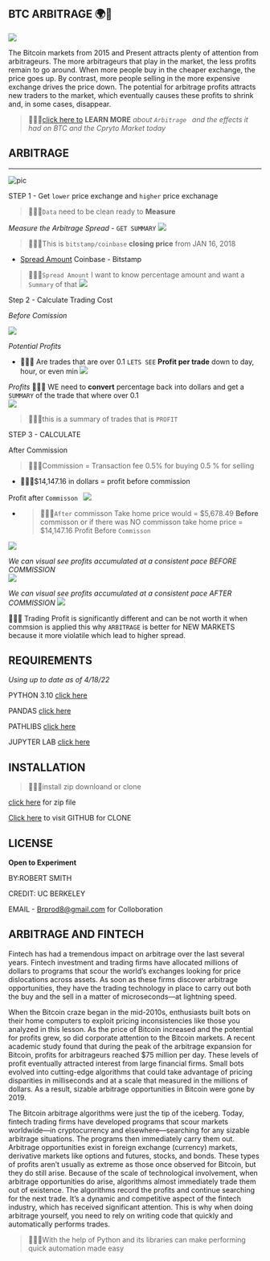 ## BTC ARBITRAGE  🌍🏁
 ![](pics/d83466c6da8813f4af0c842fa64d9b32.jpg)

The Bitcoin markets from 2015 and Present attracts plenty of attention from arbitrageurs. The more arbitrageurs that play in the market, the less profits remain to go around. When more people buy in the cheaper exchange, the price goes up. By contrast, more people selling in the more expensive exchange drives the price down. The potential for arbitrage profits attracts new traders to the market, which eventually causes these profits to shrink and, in some cases, disappear.

>👨🏿‍⚖️[click here  to](https://captainaltcoin.com/bitcoin-arbitrage/)  **LEARN MORE** *about   `Arbitrage ` and the effects it had on BTC and the Cpryto Market today*

## ARBITRAGE 
---
![pic](pics/overlay.png)

STEP 1 - Get  `lower` price exchange and `higher` price exchanage 

>👨🏿‍⚖️`Data` need to be clean ready to **Measure**

*Measure the Arbitrage Spread* - `GET SUMMARY`
    ![](pics/spread.png)

>👨🏿‍⚖️This is  `bitstamp/coinbase` **closing price**  from JAN 16, 2018 
  
  * [Spread Amount](https://www.investopedia.com/terms/s/spread.asp#:~:text=In%20finance%2C%20a%20spread%20refers%20to%20the%20difference,%28from%20sellers%29%20prices%20of%20a%20security%20or%20asset) Coinbase - Bitstamp    
  >👨🏿‍⚖️`Spread Amount` I want to know percentage amount and want a  `Summary` of that
    ![](pics/spreadsummary.png)

Step 2 - Calculate Trading Cost

*Before Comission*
 
![](pics/proftper.png)

*Potential Profits*
   
   * 👨🏿‍⚖️ Are trades that are over  0.1
`LETS SEE` **Profit per trade** down to day, hour, or even min 
   ![](pics/minsectrade.png)

   *Profits*
  👨🏿‍⚖️ WE need to **convert** percentage back into dollars and get a `SUMMARY` of the trade that where over 0.1  
  ![](pics/backtodollar.png)
 
 >👨🏿‍⚖️this is a summary of  trades that is `PROFIT`

STEP 3 - CALCULATE 
  
 After Commission
 
 >👨🏿‍⚖️Commission = Transaction fee 0.5% for buying 0.5 % for selling 
   *  👨🏿‍⚖️$14,147.16 in dollars = profit before commission

   Profit after `Commisson `
   ![](pics/profitbefore.png)
   * >👨🏿‍⚖️`After` commisson Take home price would = $5,678.49 **Before** commisson or if there was NO commisson take home price = $14,147.16 
  Profit Before `Commisson `
  
   ![](pics/profitafter.png)
  
  *We can visual see profits accumulated at a consistent pace BEFORE COMMISSION*  
  ![](pics/cumbeforecomis.png)
   
   
   *We can visual see profits accumulated at a consistent pace AFTER COMMISSION* 
   ![](pics/cumaftercomision.png)


   👨🏿‍⚖️ Trading Profit is significantly different and can be not worth it when commsion is applied this why `ARBITRAGE` is better for NEW MARKETS because it more violatile which lead to higher spread. 
 
 ## REQUIREMENTS
 *Using up to date as of 4/18/22*
 
 PYTHON 3.10 [click here](https://www.python.org/downloads/)

PANDAS [click here](https://pandas.pydata.org/pandas-docs/stable/getting_started/install.html)

PATHLIBS [click here](https://pypi.org/project/pathlib/)

JUPYTER LAB [click here](https://jupyterlab.readthedocs.io/en/stable/getting_started/installation.html)

 
 
 ## INSTALLATION

>👨🏿‍⚖️install  zip downloand or clone 
   
   [click here](https://github.com/brprod8/Abitrage.git) for zip file

   [Click here](https://github.com/brprod8/Abitrage) to visit  GITHUB for CLONE
## LICENSE
**Open to Experiment**

BY:ROBERT SMITH

 CREDIT: UC BERKELEY

EMAIL - Brprod8@gmail.com for Colloboration 
 ## ARBITRAGE AND FINTECH
  
  Fintech has had a tremendous impact on arbitrage over the last several years. Fintech investment and trading firms have allocated millions of dollars to programs that scour the world’s exchanges looking for price dislocations across assets. As soon as these firms discover arbitrage opportunities, they have the trading technology in place to carry out both the buy and the sell in a matter of microseconds—at lightning speed.

  When the Bitcoin craze began in the mid-2010s, enthusiasts built bots on their home computers to exploit pricing inconsistencies like those you analyzed in this lesson. As the price of Bitcoin increased and the potential for profits grew, so did corporate attention to the Bitcoin markets. A recent academic study found that during the peak of the arbitrage expansion for Bitcoin, profits for arbitrageurs reached $75 million per day.
  These levels of profit eventually attracted interest from large financial firms. Small bots evolved into cutting-edge algorithms that could take advantage of pricing disparities in milliseconds and at a scale that measured in the millions of dollars. As a result, sizable arbitrage opportunities in Bitcoin were gone by 2019.

The Bitcoin arbitrage algorithms were just the tip of the iceberg. Today, fintech trading firms have developed programs that scour markets worldwide—in cryptocurrency and elsewhere—searching for any sizable arbitrage situations. The programs then immediately carry them out. Arbitrage opportunities exist in foreign exchange (currency) markets, derivative markets like options and futures, stocks, and bonds. These types of profits aren’t usually as extreme as those once observed for Bitcoin, but they do still arise.
Because of the scale of technological involvement, when arbitrage opportunities do arise, algorithms almost immediately trade them out of existence. The algorithms record the profits and continue searching for the next trade. It’s a dynamic and competitive aspect of the fintech industry, which has received significant attention. This is why when doing arbitrage yourself, you need to rely on writing code that quickly and automatically performs trades.

>👨🏿‍⚖️With the help of Python and its libraries can make performing quick automation made easy


